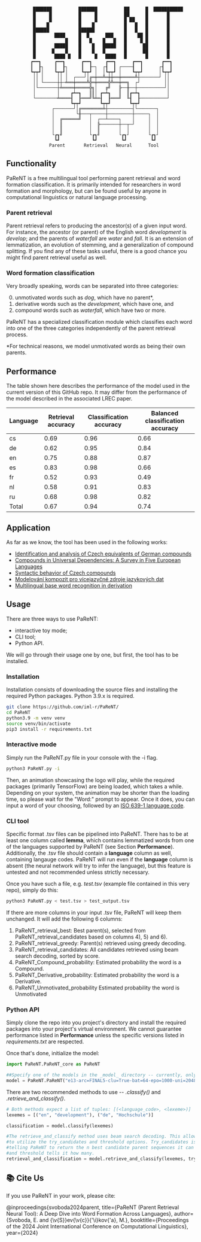 ```
          ███████          ███████          ██      █  ███████████
          █     █          █     █          ██      █       █
          █     █          █     █          █ ██    █       █
          █    █           █    █           █   █   █       █
          ██████           ██████           █   █   █       █
          █       ████     █  █      ███    █    ██ █       █
          █           █    █   █    █   █   █     █ █       █
          █       █████    █    █   █████   █      ██       █
          █      █    █    █    █   █       █      ██       █
          █       ████ █   █     █   ████   █       █       █
         ┏━━┓     ┏━━┓      ┏━━┓     ┏━━┓      ┏━━┓       ┏━━┓
         ┃  ┠┐    ┃  ┠┐     ┃  ┠─┐  ┌┨  ┃ ┌────┨  ┃      ┌┨  ┃
         ┗┯┯┛│    ┗┯┯┛│     ┗┯┯┛ │  │┗┯┯┛ │    ┗┯┯┛      │┗┯┯┛
          ││ │     ││ │  ┌───┘│╔═╪══╩═╪╪══╪═════╩┼───────┘ ││
          ││ └─────┼┼─╧══╪════╩╬═╪════╬╩══╪══╗  ┌┘         ││
          │└───────┼╧════╪═════╬╗│   ╔╝   ╠──╫──┼──────────┘│
          │        │    ┏┷━┓   ║║│ ┏━┷┓   ║  ║┏━┷┓          │
          └────────╧════┨  ┠═══╝╚╧═┨  ┠═══╝  ╚┨  ┠──────────┘
                        ┗┯┯┛       ┗┯┯┛       ┗┯┯┛
                 ┌───────┘│╔════════╧┼─────────┤└───────┐
                 │        └╫───┬─────┼─────────┼─────┐  │
                 │  ╔══════╝   │  ┌──┴────┐    │     │  │
                 │  ║          │  ╠───────┼──┬─┘     │  │
                 │  ║          │  ║       │  │       │  │
                 └┏┓╝          └┏┓╝       └┏┓┘       └┏┓┘
                  ┗┛            ┗┛         ┗┛         ┗┛
                Parent       Retrieval   Neural      Tool
```

## Functionality

PaReNT is a free multilingual tool performing parent retrieval and word formation classification. 
It is primarily intended for researchers in word formation and morphology, but can be found useful by anyone in computational linguistics or natural language processing.

### Parent retrieval
Parent retrieval refers to producing the ancestor(s) of a given input word. For instance, the ancestor (or parent) of the English word _development_ is _develop_; and the parents of _waterfall_ are _water_ and _fall_. It is an extension of lemmatization, an evolution of stemming, and a generalization of compound splitting. If you find any of these tasks useful, there is a good chance you might find parent retrieval useful as well.

### Word formation classification
Very broadly speaking, words can be separated into three categories: 

 0. unmotivated words such as _dog_, which have no parent*,
 1. derivative words such as the _development_, which have one, and
 2. compound words such as _waterfall_, which have two or more. 

PaReNT has a specialized classification module which classifies each word into one of the three categories independently of the parent retrieval process.

*For technical reasons, we model unmotivated words as being their own parents.

## Performance
The table shown here describes the performance of the model used in the current version of this GitHub repo. 
It may differ from the performance of the model described in the associated LREC paper.


| Language | Retrieval accuracy | Classification accuracy | Balanced classification accuracy |
|----------|--------------------|-------------------------|----------------------------------|
|    cs    |        0.69        | 0.96                    |               0.66               |
|    de    |        0.62        | 0.95                    |               0.84               |
|    en    |        0.75        | 0.88                    |               0.87               |
|    es    |        0.83        | 0.98                    |               0.66               |
|    fr    |        0.52        | 0.93                    |               0.49               |
|    nl    |        0.58        | 0.91                    |               0.83               |
|    ru    |        0.68        | 0.98                    |               0.82               |
|  Total   |        0.67        | 0.94                    |               0.74               |

## Application
As far as we know, the tool has been used in the following works:

- [Identification and analysis of Czech equivalents of German compounds](https://dspace.cuni.cz/bitstream/handle/20.500.11956/127960/130309002.pdf?sequence=1&isAllowed=y)
- [Compounds in Universal Dependencies: A Survey in Five European Languages](https://aclanthology.org/2024.sigtyp-1.12.pdf)
- [Syntactic behavior of Czech compounds](https://ufal.mff.cuni.cz/~sevcikova/2024/docs/BCL2024_Kolarova.pdf)
- [Modelování kompozit pro vícejazyčné zdroje jazykových dat](https://ufal.mff.cuni.cz/~sevcikova/2024/docs/BCL2024_Kolarova.pdf)
- [Multilingual base word recognition in derivation](https://events.unifr.ch/derimo2025/en/assets/public/files/derimo_proceedings_2025.pdf)

## Usage
There are three ways to use PaReNT:

- interactive toy mode;
- CLI tool;
- Python API.

We will go through their usage one by one, but first, the tool has to be installed.

### Installation
Installation consists of downloading the source files and installing the required Python packages. Python 3.9.x is required.

```bash
git clone https://github.com/iml-r/PaReNT/
cd PaReNT
python3.9 -m venv venv
source venv/bin/activate
pip3 install -r requirements.txt
```

### Interactive mode
Simply run the PaReNT.py file in your console with the -i flag.

```bash
python3 PaReNT.py -i
```

Then, an animation showcasing the logo will play, while the required packages (primarily TensorFlow) are being loaded, which takes a while. 
Depending on your system, the animation may be shorter than the loading time, so please wait for the "Word:" prompt to appear.
Once it does, you can input a word of your choosing, followed by an [ISO 639-1 language code](https://www.loc.gov/standards/iso639-2/php/code_list.php).

### CLI tool
Specific format .tsv files can be pipelined into PaReNT. There has to be at least one column called **lemma**, which contains lemmatized words from one of the languages supported by PaReNT (see Section **Performance**).
Additionally, the .tsv file should contain a **language** column as well, containing langauge codes. PaReNT will run even if the **language** column is absent (the neural network will try to infer the language), but this feature is untested and not recommended unless strictly necessary.

Once you have such a file, e.g. _test.tsv_ (example file contained in this very repo), simply do this:

```bash
python3 PaReNT.py < test.tsv > test_output.tsv
```

If there are more columns in your input .tsv file, PaReNT will keep them unchanged. It will add the following 6 columns:

1) PaReNT_retrieval_best:                Best parent(s), selected from PaReNT_retrieval_candidates based on columns 4), 5) and 6).
2) PaReNT_retrieval_greedy:              Parent(s) retrieved using greedy decoding.
3) PaReNT_retrieval_candidates:          All candidates retrieved using beam search decoding, sorted by score.
4) PaReNT_Compound_probability:          Estimated probability the word is a Compound.
5) PaReNT_Derivative_probability:        Estimated probability the word is a Derivative.
6) PaReNT_Unmotivated_probability        Estimated probability the word is Unmotivated

### Python API
Simply clone the repo into you project's directory and install the required packages into your project's virtual environment. We cannot guarantee performance listed in **Performance** unless the specific versions listed in _requirements.txt_ are respected.

Once that's done, initialize the model:

```python
import PaReNT.PaReNT_core as PaReNT

##Specify one of the models in the _model_ directory -- currently, only one is available
model = PaReNT.PaReNT("e13-arc=FINAL5-clu=True-bat=64-epo=1000-uni=2048-att=512-cha=64-tes=0-tra=1-len=0.0-fra=1-lr=0.0001-opt=Adam-dro=0.2-rec=0.5-l=l1-use=1-neu=0-neu=0-sem=0")
```
There are two recommended methods to use -- _.classify()_ and _.retrieve_and_classify()_. 

```python
# Both methods expect a list of tuples: [(<language_code>, <lexeme>)]
lexemes = [("en", "development"), ("de", "Hochschule")]

classification = model.classify(lexemes)

#The retrieve_and_classify method uses beam search decoding. This allows you
#to utilize the try_candidates and threshold options. Try_candidates is an integer
#telling PaReNT to return the n best candidate parent sequences it can guess,
#and threshold tells it how many.  
retrieval_and_classification = model.retrieve_and_classify(lexemes, try_candidates=True, threshold=10)
```

## 📚 Cite Us

If you use PaReNT in your work, please cite:

@inproceedings{svoboda2024parent,
  title={PaReNT (Parent Retrieval Neural Tool): A Deep Dive into Word Formation Across Languages},
  author={Svoboda, E. and {\v{S}}ev{\v{c}}{\'\i}kov{\'a}, M.},
  booktitle={Proceedings of the 2024 Joint International Conference on Computational Linguistics},
  year={2024}
